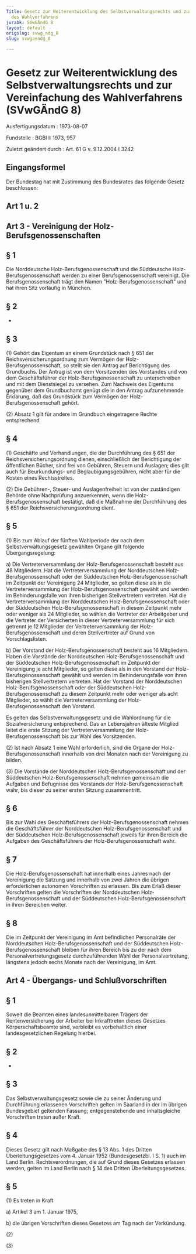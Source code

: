```yaml
---
Title: Gesetz zur Weiterentwicklung des Selbstverwaltungsrechts und zur Vereinfachung
  des Wahlverfahrens
jurabk: SVwGÄndG 8
layout: default
origslug: svwg_ndg_8
slug: svwgaendg_8

---
```


# Gesetz zur Weiterentwicklung des Selbstverwaltungsrechts und zur Vereinfachung des Wahlverfahrens (SVwGÄndG 8)

Ausfertigungsdatum
:   1973-08-07

Fundstelle
:   BGBl I: 1973, 957

Zuletzt geändert durch
:   Art. 61 G v. 9.12.2004 I 3242


## Eingangsformel

Der Bundestag hat mit Zustimmung des Bundesrates das folgende Gesetz beschlossen:


## Art 1 u. 2



## Art 3 - Vereinigung der Holz-Berufsgenossenschaften



## § 1

Die Norddeutsche Holz-Berufsgenossenschaft und die Süddeutsche Holz-Berufsgenossenschaft werden zu einer Berufsgenossenschaft vereinigt. Die Berufsgenossenschaft trägt den Namen "Holz-Berufsgenossenschaft" und hat ihren Sitz vorläufig in München.


## § 2

-


## § 3

(1) Gehört das Eigentum an einem Grundstück nach § 651 der Reichsversicherungsordnung zum Vermögen der Holz-Berufsgenossenschaft, so stellt sie den Antrag auf Berichtigung des Grundbuchs. Der Antrag ist von dem Vorsitzenden des Vorstandes und von dem Geschäftsführer der Holz-Berufsgenossenschaft zu unterschreiben und mit dem Dienstsiegel zu versehen. Zum Nachweis des Eigentums gegenüber dem Grundbuchamt genügt die in den Antrag aufzunehmende Erklärung, daß das Grundstück zum Vermögen der Holz-Berufsgenossenschaft gehört.

(2) Absatz 1 gilt für andere im Grundbuch eingetragene Rechte entsprechend.


## § 4

(1) Geschäfte und Verhandlungen, die der Durchführung des § 651 der Reichsversicherungsordnung dienen, einschließlich der Berichtigung der öffentlichen Bücher, sind frei von Gebühren, Steuern und Auslagen; dies gilt auch für Beurkundungs- und Beglaubigungsgebühren, nicht aber für die Kosten eines Rechtsstreites.

(2) Die Gebühren-, Steuer- und Auslagenfreiheit ist von der zuständigen Behörde ohne Nachprüfung anzuerkennen, wenn die Holz-Berufsgenossenschaft bestätigt, daß die Maßnahme der Durchführung des § 651 der Reichsversicherungsordnung dient.


## § 5

(1) Bis zum Ablauf der fünften Wahlperiode der nach dem Selbstverwaltungsgesetz gewählten Organe gilt folgende Übergangsregelung:

a)  Die Vertreterversammlung der Holz-Berufsgenossenschaft besteht aus 48 Mitgliedern. Hat die Vertreterversammlung der Norddeutschen Holz-Berufsgenossenschaft oder der Süddeutschen Holz-Berufsgenossenschaft im Zeitpunkt der Vereinigung 24 Mitglieder, so gelten diese als in die Vertreterversammlung der Holz-Berufsgenossenschaft gewählt und werden im Behinderungsfalle von ihren bisherigen Stellvertretern vertreten. Hat die Vertreterversammlung der Norddeutschen Holz-Berufsgenossenschaft oder der Süddeutschen Holz-Berufsgenossenschaft in diesem Zeitpunkt mehr oder weniger als 24 Mitglieder, so wählen die Vertreter der Arbeitgeber und die Vertreter der Versicherten in dieser Vertreterversammlung für sich getrennt je 12 Mitglieder der Vertreterversammlung der Holz-Berufsgenossenschaft und deren Stellvertreter auf Grund von Vorschlagslisten.


b)  Der Vorstand der Holz-Berufsgenossenschaft besteht aus 16 Mitgliedern. Haben die Vorstände der Norddeutschen Holz-Berufsgenossenschaft und der Süddeutschen Holz-Berufsgenossenschaft im Zeitpunkt der Vereinigung je acht Mitglieder, so gelten diese als in den Vorstand der Holz-Berufsgenossenschaft gewählt und werden im Behinderungsfalle von ihren bisherigen Stellvertretern vertreten. Hat der Vorstand der Norddeutschen Holz-Berufsgenossenschaft oder der Süddeutschen Holz-Berufsgenossenschaft zu diesem Zeitpunkt mehr oder weniger als acht Mitglieder, so wählt die Vertreterversammlung der Holz-Berufsgenossenschaft den Vorstand.



Es gelten das Selbstverwaltungsgesetz und die Wahlordnung für die Sozialversicherung entsprechend. Das an Lebensjahren älteste Mitglied leitet die erste Sitzung der Vertreterversammlung der Holz-Berufsgenossenschaft bis zur Wahl des Vorsitzenden.

(2) Ist nach Absatz 1 eine Wahl erforderlich, sind die Organe der Holz-Berufsgenossenschaft innerhalb von drei Monaten nach der Vereinigung zu bilden.

(3) Die Vorstände der Norddeutschen Holz-Berufsgenossenschaft und der Süddeutschen Holz-Berufsgenossenschaft nehmen gemeinsam die Aufgaben und Befugnisse des Vorstands der Holz-Berufsgenossenschaft wahr, bis dieser zu seiner ersten Sitzung zusammentritt.


## § 6

Bis zur Wahl des Geschäftsführers der Holz-Berufsgenossenschaft nehmen die Geschäftsführer der Norddeutschen Holz-Berufsgenossenschaft und der Süddeutschen Holz-Berufsgenossenschaft jeweils für ihren Bereich die Aufgaben des Geschäftsführers der Holz-Berufsgenossenschaft wahr.


## § 7

Die Holz-Berufsgenossenschaft hat innerhalb eines Jahres nach der Vereinigung die Satzung und innerhalb von zwei Jahren die übrigen erforderlichen autonomen Vorschriften zu erlassen. Bis zum Erlaß dieser Vorschriften gelten die Vorschriften der Norddeutschen Holz-Berufsgenossenschaft und der Süddeutschen Holz-Berufsgenossenschaft in ihren Bereichen weiter.


## § 8

Die im Zeitpunkt der Vereinigung im Amt befindlichen Personalräte der Norddeutschen Holz-Berufsgenossenschaft und der Süddeutschen Holz-Berufsgenossenschaft bleiben für ihren Bereich bis zu der nach dem Personalvertretungsgesetz durchzuführenden Wahl der Personalvertretung, längstens jedoch sechs Monate nach der Vereinigung, im Amt.


## Art 4 - Übergangs- und Schlußvorschriften



## § 1

Soweit die Beamten eines landesunmittelbaren Trägers der Rentenversicherung der Arbeiter bei Inkrafttreten dieses Gesetzes Körperschaftsbeamte sind, verbleibt es vorbehaltlich einer landesgesetzlichen Regelung hierbei.


## § 2

-


## § 3

Das Selbstverwaltungsgesetz sowie die zu seiner Änderung und Durchführung erlassenen Vorschriften gelten im Saarland in der im übrigen Bundesgebiet geltenden Fassung; entgegenstehende und inhaltsgleiche Vorschriften treten außer Kraft.


## § 4

Dieses Gesetz gilt nach Maßgabe des § 13 Abs. 1 des Dritten Überleitungsgesetzes vom 4. Januar 1952 (Bundesgesetzbl. I S. 1) auch im Land Berlin. Rechtsverordnungen, die auf Grund dieses Gesetzes erlassen werden, gelten im Land Berlin nach § 14 des Dritten Überleitungsgesetzes.


## § 5

(1) Es treten in Kraft

a)  Artikel 3 am 1. Januar 1975,


b)  die übrigen Vorschriften dieses Gesetzes am Tag nach der Verkündung.




(2)

(3)

